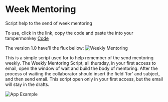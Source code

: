 # Week Mentoring
Script help to the send of week mentoring

To use, click in the link, copy the code and paste the into your tampermonkey
[Code](https://raw.githubusercontent.com/erickLFLopes/mentoringSemanal/master/Documentation/how_use.txt)

The version 1.0 have'll the flux bellow:
![Weekly Mentoring ](https://raw.githubusercontent.com/erickLFLopes/mentoringSemanal/master/Documentation/BPMN.png)

This is a simple script used for to help remember of the send mentoring weekly. 
The Weekly Mentoring Script, all thursday, in your first access to email, open the window of wait and build the body of mentoring. 
After the process of waiting the collaborator should insert the field 'for' and subject, and then send email. 
This script open only in your first access, but the email will stay in the drafts.

![App Example](https://raw.githubusercontent.com/erickLFLopes/mentoringSemanal/master/Documentation/sample.png)
